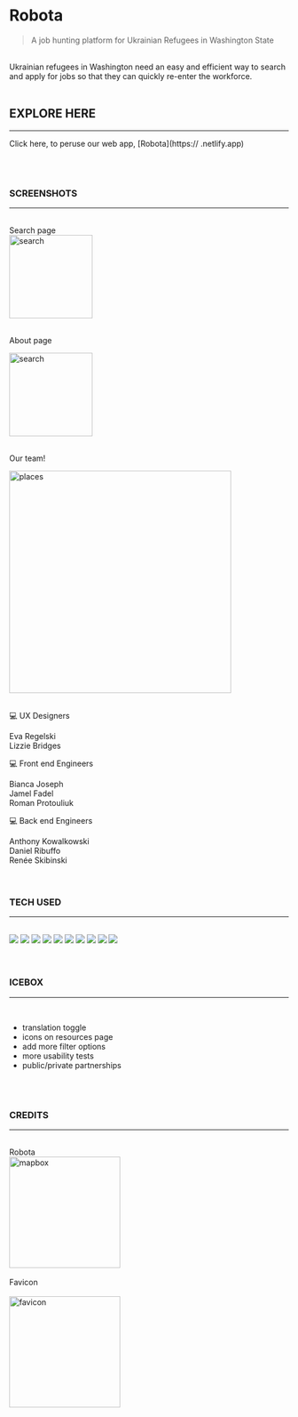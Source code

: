 # Robota


> A job hunting platform for Ukrainian Refugees in Washington State  

<br>
Ukrainian refugees in Washington need an easy and efficient way to search and apply for jobs so that they can quickly re-enter the workforce.

<br>
<br>

## EXPLORE HERE  
___________________

Click here, to peruse our web app, [Robota](https:// .netlify.app)

<br>
<br>

### SCREENSHOTS 
___________
<br>
Search page<br>


<img src ="https://i.imgur.com/qPD3PJg.png" alt="search" width="150"/>
<br>
<br>

About page

<img src ="https://i.imgur.com/IMn7oax.png" alt="search" width="150"/>
<br>
<br>

Our team!

<img src ="https://i.imgur.com/QUSLBwd.png" alt="places" width="400"/>
<br>
<br>

💻  UX Designers<br>

Eva Regelski <br>
Lizzie Bridges <br>

💻  Front end Engineers<br>

Bianca Joseph <br>
Jamel Fadel <br>
Roman Protouliuk <br>

💻  Back end Engineers <br>

Anthony Kowalkowski <br>
Daniel Ribuffo <br>
Renée Skibinski <br><br><br>


### TECH USED 
________________


<br>
 <img src="https://img.shields.io/badge/React-20232A?style=for-the-badge&logo=react&logoColor=61DAFB">
 <img src="https://img.shields.io/badge/HTML5-E34F26?style=for-the-badge&logo=html5&logoColor=white">
 <img src="https://img.shields.io/badge/CSS3-1572B6?style=for-the-badge&logo=css3&logoColor=white">
 <img src="https://img.shields.io/badge/JavaScript-F7DF1E?style=for-the-badge&logo=javascript&logoColor=black">
 <img src="https://img.shields.io/badge/GitHub-100000?style=for-the-badge&logo=github&logoColor=white">
 <img src="https://img.shields.io/badge/Node.js-43853D?style=for-the-badge&logo=node.js&logoColor=white">
 <img src="https://img.shields.io/badge/Express.js-404D59?style=for-the-badge">
 <img src="https://img.shields.io/badge/MongoDB-4EA94B?style=for-the-badge&logo=mongodb&logoColor=white">
 <img src="https://img.shields.io/badge/Netlify-00C7B7?style=for-the-badge&logo=netlify&logoColor=white">
 <img src="https://img.shields.io/badge/Heroku-430098?style=for-the-badge&logo=heroku&logoColor=white">
 <br>

 

<br>
<br>

### ICEBOX 
___________________
<br>

- translation toggle
- icons on resources page
- add more filter options
- more usability tests
- public/private partnerships

<br>
<br>

### CREDITS 
______________________________

<br>Robota<br>
<img src ="https://i.imgur.com/V5l97mt.png" alt="mapbox" width="200"/>
<br>
<br>
Favicon<br><br>
<img src ="https://i.imgur.com/TvO3bX1.png" alt="favicon" width="200"/>

